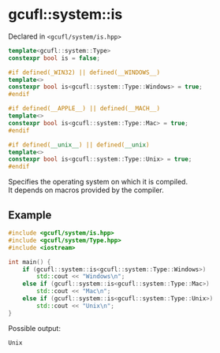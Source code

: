 # gcufl::system::is
Declared in `<gcufl/system/is.hpp>`
```cpp
template<gcufl::system::Type>
constexpr bool is = false;

#if defined(_WIN32) || defined(__WINDOWS__)
template<>
constexpr bool is<gcufl::system::Type::Windows> = true;
#endif

#if defined(__APPLE__) || defined(__MACH__)
template<>
constexpr bool is<gcufl::system::Type::Mac> = true;
#endif

#if defined(__unix__) || defined(__unix)
template<>
constexpr bool is<gcufl::system::Type::Unix> = true;
#endif
```
Specifies the operating system on which it is compiled.
<br/>
It depends on macros provided by the compiler.
## Example
```cpp
#include <gcufl/system/is.hpp>
#include <gcufl/system/Type.hpp>
#include <iostream>

int main() {
	if (gcufl::system::is<gcufl::system::Type::Windows>)
		std::cout << "Windows\n";
	else if (gcufl::system::is<gcufl::system::Type::Mac>)
		std::cout << "Mac\n";
	else if (gcufl::system::is<gcufl::system::Type::Unix>)
		std::cout << "Unix\n";
}
```
Possible output:
```
Unix
```
